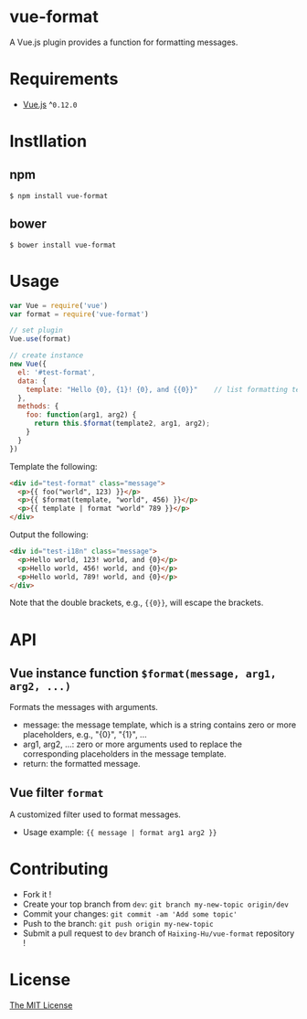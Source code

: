 # vue-format

A Vue.js plugin provides a function for formatting messages.

# Requirements
- [Vue.js](https://github.com/yyx990803/vue) ^`0.12.0`

# Instllation

## npm

```shell
$ npm install vue-format
```

## bower

```shell
$ bower install vue-format
```

# Usage

```javascript
var Vue = require('vue')
var format = require('vue-format')

// set plugin
Vue.use(format)

// create instance
new Vue({
  el: '#test-format',
  data: {
    template: "Hello {0}, {1}! {0}, and {{0}}"    // list formatting template
  },
  methods: {
    foo: function(arg1, arg2) {
      return this.$format(template2, arg1, arg2);
    }
  }
})
```

Template the following:

```html
<div id="test-format" class="message">
  <p>{{ foo("world", 123) }}</p>
  <p>{{ $format(template, "world", 456) }}</p>
  <p>{{ template | format "world" 789 }}</p>
</div>
```

Output the following:

```html
<div id="test-i18n" class="message">
  <p>Hello world, 123! world, and {0}</p>
  <p>Hello world, 456! world, and {0}</p>
  <p>Hello world, 789! world, and {0}</p>
</div>
```

Note that the double brackets, e.g., `{{0}}`, will escape the brackets.

# API

## Vue instance function `$format(message, arg1, arg2, ...)`

Formats the messages with arguments.
- message: the message template, which is a string contains zero or more placeholders, e.g., "{0}", "{1}", ...
- arg1, arg2, ...: zero or more arguments used to replace the corresponding placeholders in the message template.
- return: the formatted message.

## Vue filter `format`

A customized filter used to format messages.
- Usage example: `{{ message | format arg1 arg2 }}`

# Contributing
- Fork it !
- Create your top branch from `dev`: `git branch my-new-topic origin/dev`
- Commit your changes: `git commit -am 'Add some topic'`
- Push to the branch: `git push origin my-new-topic`
- Submit a pull request to `dev` branch of `Haixing-Hu/vue-format` repository !

# License

[The MIT License](http://opensource.org/licenses/MIT)

